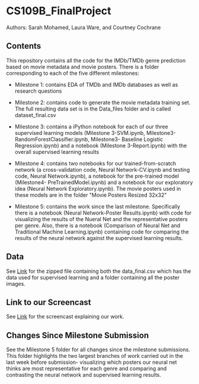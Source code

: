# CS109B_FinalProject

Authors: Sarah Mohamed, Laura Ware, and Courtney Cochrane

## Contents
This repository contains all the code for the IMDb/TMDb genre prediction based on movie metadata and movie posters. There is a folder corresponding to each of the five different milestones:
- Milestone 1: contains EDA of TMDb and IMDb databases as well as research questions  

- Milestone 2: contains code to generate the movie metadata training set. The full resulting data set is in the Data_files folder and is called dataset_final.csv  

- Milestone 3: contains a iPython notebook for each of our three supervised learning models (Milestone 3-SVM.ipynb, Milestone3-RandomForestClassifier.ipynb, Milestone3- Baseline Logistic Regression.ipynb) and a notebook (Milestone 3-Report.ipynb) with the overall supervised learning results   

- Milestone 4: contains two notebooks for our trained-from-scratch network (a cross-validation code, Neural Network-CV.ipynb and testing code, Neural Network.ipynb), a notebook for the pre-trained model (Milestone4- PreTrainedModel.ipynb) and a notebook for our exploratory idea (Neural Network Exploratory.ipynb). The movie posters used in these models are in the folder "Movie Posters Resized 32x32"  

- Milestone 5: contains the work since the last milestone. Specifically there is a notebook (Neural Network-Poster Results.ipynb) with code for visualizing the results of the Nueral Net and the representative posters per genre. Also, there is a notebook (Comparison of Neural Net and Traditional Machine Learning.ipynb) containing code for comparing the results of the neural network against the supervised learning results. 


## Data
See [Link](https://github.com/cocochrane/CS109B_FinalProject/blob/master/Metadata%20and%20Poster%20Data.zip) for the zipped file containing both the data_final.csv which has the data used for supervised learning and a folder containing all the poster images. 

## Link to our Screencast
See [Link](............................) for the screencast explaining our work.

## Changes Since Milestone Submission
See the Milestone 5 folder for all changes since the milestone submissions. This folder highlights the two largest branches of work carried out in the last week before submission- visualizing which posters our neural net thinks are most representative for each genre and comparing and contrasting the neural network and supervised learning results. 
